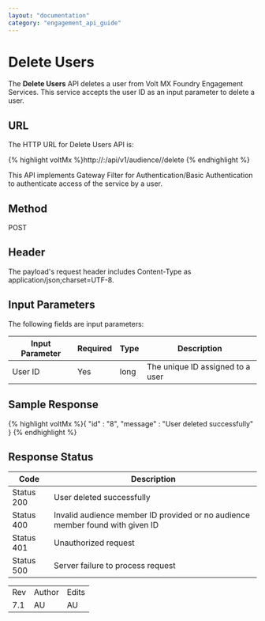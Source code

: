 ```yaml
---
layout: "documentation"
category: "engagement_api_guide"
---
```

                            


Delete Users
============

The **Delete Users** API deletes a user from Volt MX Foundry Engagement Services. This service accepts the user ID as an input parameter to delete a user.

URL
---

The HTTP URL for Delete Users API is:

{% highlight voltMx %}http://<host>:<port>/api/v1/audience/<id>/delete
{% endhighlight %}

This API implements Gateway Filter for Authentication/Basic Authentication to authenticate access of the service by a user.

Method
------

POST

Header
------

The payload's request header includes Content-Type as application/json;charset=UTF-8.

Input Parameters
----------------

The following fields are input parameters:

  
| Input Parameter | Required | Type | Description |
| --- | --- | --- | --- |
| User ID | Yes | long | The unique ID assigned to a user |

Sample Response
---------------

{% highlight voltMx %}{
  "id" : "8",
  "message" : "User deleted successfully"
}
{% endhighlight %}

Response Status
---------------

  
| Code | Description |
| --- | --- |
| Status 200 | User deleted successfully |
| Status 400 | Invalid audience member ID provided or no audience member found with given ID |
| Status 401 | Unauthorized request |
| Status 500 | Server failure to process request |

<table class="TableStyle-RevisionTable" cellspacing="0" style="mc-table-style: url('../Resources/TableStyles/RevisionTable.css');" data-mc-conditions="Default.HTML"><colgroup><col class="TableStyle-RevisionTable-Column-Column1"> <col class="TableStyle-RevisionTable-Column-Column1"> <col class="TableStyle-RevisionTable-Column-Column1"></colgroup><tbody><tr class="TableStyle-RevisionTable-Body-Body1"><td class="TableStyle-RevisionTable-BodyE-Column1-Body1">Rev</td><td class="TableStyle-RevisionTable-BodyE-Column1-Body1">Author</td><td class="TableStyle-RevisionTable-BodyD-Column1-Body1">Edits</td></tr><tr class="TableStyle-RevisionTable-Body-Body1"><td class="TableStyle-RevisionTable-BodyB-Column1-Body1">7.1</td><td class="TableStyle-RevisionTable-BodyB-Column1-Body1">AU</td><td class="TableStyle-RevisionTable-BodyA-Column1-Body1">AU</td></tr></tbody></table>

